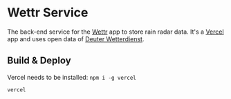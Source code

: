 # Wettr Service

The back-end service for the [Wettr](https://github.com/AlexRuppert/wettr) app to store rain radar data.
It's a [Vercel](https://vercel.com) app and uses open data of [Deuter Wetterdienst](https://www.dwd.de/).


## Build & Deploy

Vercel needs to be installed:
`npm i -g vercel`

`vercel`
